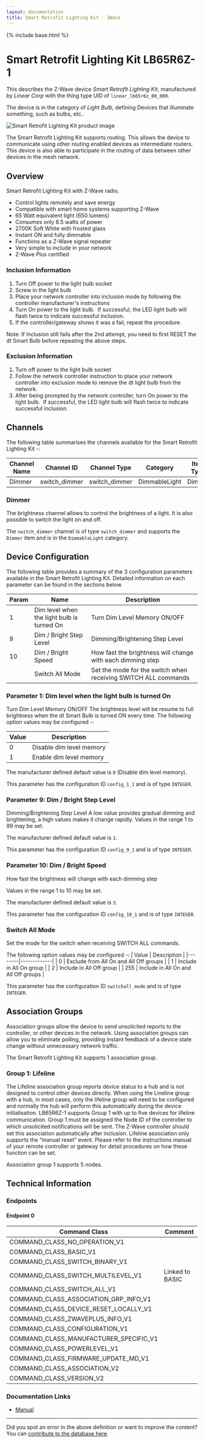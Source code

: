 ```yaml
---
layout: documentation
title: Smart Retrofit Lighting Kit - ZWave
---
```


{% include base.html %}

# Smart Retrofit Lighting Kit LB65R6Z-1
This describes the Z-Wave device *Smart Retrofit Lighting Kit*, manufactured by *Linear Corp* with the thing type UID of ```linear_lb65r6z_00_000```.

The device is in the category of *Light Bulb*, defining Devices that illuminate something, such as bulbs, etc..

![Smart Retrofit Lighting Kit product image](https://opensmarthouse.org/zwavedatabase/1020/image/)


The Smart Retrofit Lighting Kit supports routing. This allows the device to communicate using other routing enabled devices as intermediate routers.  This device is also able to participate in the routing of data between other devices in the mesh network.

## Overview

Smart Retrofit Lighting Kit with Z-Wave radio.

  * Control lights remotely and save energy
  * Compatible with smart home systems supporting Z-Wave
  * 65 Watt equivalent light (650 lumens)
  * Consumes only 8.5 watts of power
  * 2700K Soft White with frosted glass
  * Instant ON and fully dimmable
  * Functions as a Z-Wave signal repeater
  * Very simple to include in your network
  * Z-Wave Plus certified

### Inclusion Information

  1. Turn Off power to the light bulb socket
  2. Screw in the light bulb
  3. Place your network controller into inclusion mode by following the controller manufacturer's instructions
  4. Turn On power to the light bulb.  If successful, the LED light bulb will flash twice to indicate successful inclusion.
  5. If the controller/gateway shows it was a fail, repeat the procedure.

Note: If Inclusion still fails after the 2nd attempt, you need to first RESET the dt Smart Bulb before repeating the above steps.

### Exclusion Information

  1. Turn off power to the light bulb socket
  2. Follow the network controller instruction to place your network controller into exclusion mode to remove the dt light bulb from the network.
  3. After being prompted by the network controller, turn On power to the light bulb.  If successful, the LED light bulb will flash twice to indicate successful inclusion.

## Channels

The following table summarises the channels available for the Smart Retrofit Lighting Kit -:

| Channel Name | Channel ID | Channel Type | Category | Item Type |
|--------------|------------|--------------|----------|-----------|
| Dimmer | switch_dimmer | switch_dimmer | DimmableLight | Dimmer | 

### Dimmer
The brightness channel allows to control the brightness of a light.
            It is also possible to switch the light on and off.

The ```switch_dimmer``` channel is of type ```switch_dimmer``` and supports the ```Dimmer``` item and is in the ```DimmableLight``` category.



## Device Configuration

The following table provides a summary of the 3 configuration parameters available in the Smart Retrofit Lighting Kit.
Detailed information on each parameter can be found in the sections below.

| Param | Name  | Description |
|-------|-------|-------------|
| 1 | Dim level when the light bulb is turned On | Turn Dim Level Memory ON/OFF |
| 9 | Dim / Bright Step Level | Dimming/Brightening Step Level |
| 10 | Dim / Bright Speed | How fast the brightness will change with each dimming step |
|  | Switch All Mode | Set the mode for the switch when receiving SWITCH ALL commands |

### Parameter 1: Dim level when the light bulb is turned On

Turn Dim Level Memory ON/OFF
The brightness level will be resume to full brightness when the dt Smart Bulb is turned ON every time.
The following option values may be configured -:

| Value  | Description |
|--------|-------------|
| 0 | Disable dim level memory |
| 1 | Enable dim level memory |

The manufacturer defined default value is ```0``` (Disable dim level memory).

This parameter has the configuration ID ```config_1_1``` and is of type ```INTEGER```.


### Parameter 9: Dim / Bright Step Level

Dimming/Brightening Step Level
A low value provides gradual dimming and brightening, a high values makes it change rapidly.
Values in the range 1 to 99 may be set.

The manufacturer defined default value is ```1```.

This parameter has the configuration ID ```config_9_1``` and is of type ```INTEGER```.


### Parameter 10: Dim / Bright Speed

How fast the brightness will change with each dimming step

Values in the range 1 to 10 may be set.

The manufacturer defined default value is ```3```.

This parameter has the configuration ID ```config_10_1``` and is of type ```INTEGER```.

### Switch All Mode

Set the mode for the switch when receiving SWITCH ALL commands.

The following option values may be configured -:
| Value  | Description |
|--------|-------------|
| 0 | Exclude from All On and All Off groups |
| 1 | Include in All On group |
| 2 | Include in All Off group |
| 255 | Include in All On and All Off groups |

This parameter has the configuration ID ```switchall_mode``` and is of type ```INTEGER```.


## Association Groups

Association groups allow the device to send unsolicited reports to the controller, or other devices in the network. Using association groups can allow you to eliminate polling, providing instant feedback of a device state change without unnecessary network traffic.

The Smart Retrofit Lighting Kit supports 1 association group.

### Group 1: Lifeline

The Lifeline association group reports device status to a hub and is not designed to control other devices directly. When using the Lineline group with a hub, in most cases, only the lifeline group will need to be configured and normally the hub will perform this automatically during the device initialisation.
LB65R6Z-1 supports Group 1 with up to ﬁve devices for lifeline communication. Group 1 must be assigned the Node ID of the controller to which unsolicited notiﬁcations will be sent. The Z-Wave controller should set this association automatically after inclusion. Lifeline association only supports the “manual reset” event. Please refer to the instructions manual of your remote controller or gateway for detail procedures on how these function can be set.

Association group 1 supports 5 nodes.

## Technical Information

### Endpoints

#### Endpoint 0

| Command Class | Comment |
|---------------|---------|
| COMMAND_CLASS_NO_OPERATION_V1| |
| COMMAND_CLASS_BASIC_V1| |
| COMMAND_CLASS_SWITCH_BINARY_V1| |
| COMMAND_CLASS_SWITCH_MULTILEVEL_V1| Linked to BASIC|
| COMMAND_CLASS_SWITCH_ALL_V1| |
| COMMAND_CLASS_ASSOCIATION_GRP_INFO_V1| |
| COMMAND_CLASS_DEVICE_RESET_LOCALLY_V1| |
| COMMAND_CLASS_ZWAVEPLUS_INFO_V1| |
| COMMAND_CLASS_CONFIGURATION_V1| |
| COMMAND_CLASS_MANUFACTURER_SPECIFIC_V1| |
| COMMAND_CLASS_POWERLEVEL_V1| |
| COMMAND_CLASS_FIRMWARE_UPDATE_MD_V1| |
| COMMAND_CLASS_ASSOCIATION_V2| |
| COMMAND_CLASS_VERSION_V2| |

### Documentation Links

* [Manual](https://opensmarthouse.org/zwavedatabase/1020/10007037X7-LB65R6Z-1-Instructions.pdf)

---

Did you spot an error in the above definition or want to improve the content?
You can [contribute to the database here](https://opensmarthouse.org/zwavedatabase/1020).
